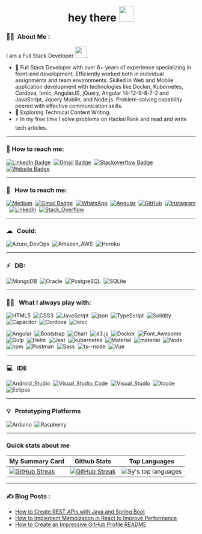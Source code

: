 <h1 align="center">hey there <img src="https://media.giphy.com/media/hvRJCLFzcasrR4ia7z/giphy.gif" width="40"></h1>

### :woman_technologist: &nbsp;About Me :

I am a Full Stack Developer <img src="https://media.giphy.com/media/WUlplcMpOCEmTGBtBW/giphy.gif" width="30">.

-   🔭 Full Stack Developer with over 6+ years of experience specializing in front-end development. Efficiently worked both in individual assignments and team environments. Skilled in Web and Mobile application development with technologies like Docker, Kubernetes, Cordova, Ionic, AngularJS, jQuery, Angular 14-12-9-8-7-2 and JavaScript, Jquery Mobile, and Node.js. Problem-solving capability peered with effective communication skills.
-   🌱 Exploring Technical Content Writing.
-   ⚡ In my free time I solve problems on HackerRank and read and write tech articles.

---

### 📱 How to reach me:

<a href="https://www.linkedin.com/in/abdullah-pariyani" target="_blank"><img src="https://img.shields.io/badge/LinkedIn-blue?style=for-the-badge&logo=linkedin&logoColor=white" alt="LinkedIn Badge"></a>&nbsp;&nbsp;<a href="mailTo:abdullah.pariyani@gmail.com"><img src="https://img.shields.io/badge/Gmail-D14836?style=for-the-badge&logo=gmail&logoColor=white" alt="Gmail Badge"></a>&nbsp;&nbsp;<a href="https://stackoverflow.com/users/10181929/abdullah?tab=profile"><img src="https://img.shields.io/badge/Stack_Overflow-FE7A16?style=for-the-badge&logo=stack-overflow&logoColor=white" alt="Stackoverflow Badge" target="_blank"></a>&nbsp;&nbsp;<a href="https://abdullah-pariyani.in"><img src="https://img.shields.io/badge/website-000000?style=for-the-badge&logo=About.me&logoColor=white" alt="Website Badge" target="_blank"></a>

---

### 📱 &nbsp; How to reach me:

<p>
<a href="https://www.linkedin.com/in/abdullah-pariyani" target="_blank"><img src="https://img.shields.io/badge/Medium-12100E?style=for-the-badge&logo=medium&logoColor=white" title="Medium" alt="Medium" /></a>&nbsp;
<a href="https://www.linkedin.com/in/abdullah-pariyani" target="_blank"><img src="https://img.shields.io/badge/Gmail-D14836?style=for-the-badge&logo=gmail&logoColor=white" alt="Gmail Badge" title="Gmail"></a>&nbsp;
<a href="https://www.linkedin.com/in/abdullah-pariyani" target="_blank"><img src="https://img.shields.io/badge/WhatsApp-25D366?style=for-the-badge&logo=whatsapp&logoColor=white" title="WhatsApp" alt="WhatsApp" /></a>&nbsp;
<a href="https://www.linkedin.com/in/abdullah-pariyani" target="_blank"><img src="https://img.shields.io/badge/Facebook-1877F2?style=for-the-badge&logo=facebook&logoColor=white" title="Facebook" alt="Angular" /></a>&nbsp;
<a href="https://www.linkedin.com/in/abdullah-pariyani" target="_blank"><img src="https://img.shields.io/badge/GitHub-100000?style=for-the-badge&logo=github&logoColor=white" title="GitHub" alt="GitHub" /></a>&nbsp;
<a href="https://www.linkedin.com/in/abdullah-pariyani" target="_blank"><img src="https://img.shields.io/badge/Instagram-E4405F?style=for-the-badge&logo=instagram&logoColor=white" title="Instagram" alt="Instagram" /></a>&nbsp;
<a href="https://www.linkedin.com/in/abdullah-pariyani" target="_blank"><img src="https://img.shields.io/badge/LinkedIn-0077B5?style=for-the-badge&logo=linkedin&logoColor=white" title="LinkedIn" alt="LinkedIn" /></a>&nbsp;
<a href="https://www.linkedin.com/in/abdullah-pariyani" target="_blank"><img src="https://img.shields.io/badge/Stack_Overflow-FE7A16?style=for-the-badge&logo=stack-overflow&logoColor=white" title="Stack_Overflow" alt="Stack_Overflow" /></a>&nbsp;
</p>

---

### ☁ &nbsp; Could:

<p>
<img src="https://img.shields.io/badge/Azure_DevOps-0078D7?style=for-the-badge&logo=azure-devops&logoColor=white" title="Azure_DevOps" alt="Azure_DevOps" />&nbsp;
<img src="https://img.shields.io/badge/Amazon_AWS-FF9900?style=for-the-badge&logo=amazonaws&logoColor=white" title="Amazon_AWS" alt="Amazon_AWS" />&nbsp;
<img src="https://img.shields.io/badge/Heroku-430098?style=for-the-badge&logo=heroku&logoColor=white" title="Heroku" alt="Heroku" />&nbsp;
</p>

---

### ⚡ &nbsp; DB:

<p>
<img src="https://img.shields.io/badge/MongoDB-4EA94B?style=for-the-badge&logo=mongodb&logoColor=white" title="MongoDB" alt="MongoDB" />&nbsp;
<img src="https://img.shields.io/badge/Oracle-F80000?style=for-the-badge&logo=Oracle&logoColor=white" title="Oracle" alt="Oracle" />&nbsp;
<img src="https://img.shields.io/badge/PostgreSQL-316192?style=for-the-badge&logo=postgresql&logoColor=whit" title="PostgreSQL" alt="PostgreSQL" />&nbsp;
<img src="https://img.shields.io/badge/SQLite-07405E?style=for-the-badge&logo=sqlite&logoColor=white" title="SQLite" alt="SQLite" />&nbsp;

---

### 👨‍💻 &nbsp; What I always play with:

<p>
<img src="https://img.shields.io/badge/HTML5-E34F26?style=for-the-badge&logo=html5&logoColor=white" title="HTML5" alt="HTML5" />&nbsp;
<img src="https://img.shields.io/badge/CSS3-1572B6?style=for-the-badge&logo=css3&logoColor=white" title="CSS3" alt="CSS3" />&nbsp;
<img src="https://img.shields.io/badge/JavaScript-323330?style=for-the-badge&logo=javascript&logoColor=F7DF1E" title="JavaScript" alt="JavaScript" />&nbsp;
<img src="https://img.shields.io/badge/json-5E5C5C?style=for-the-badge&logo=json&logoColor=white" title="json" alt="json" />&nbsp;
<img src="https://img.shields.io/badge/TypeScript-007ACC?style=for-the-badge&logo=typescript&logoColor=white" title="TypeScript" alt="TypeScript" />&nbsp;
<img src="https://img.shields.io/badge/Solidity-e6e6e6?style=for-the-badge&logo=solidity&logoColor=black" title="Solidity" alt="Solidity" />&nbsp;
<img src="https://img.shields.io/badge/Capacitor-119EFF?style=for-the-badge&logo=Capacitor&logoColor=white" title="Capacitor" alt="Capacitor" />&nbsp;
<img src="https://img.shields.io/badge/Cordova-35434F?style=for-the-badge&logo=apache-cordova&logoColor=E8E8E8" title="Cordova" alt="Cordova" />&nbsp;
<img src="https://img.shields.io/badge/Ionic-3880FF?style=for-the-badge&logo=ionic&logoColor=white" title="Ionic" alt="Ionic" />&nbsp;
</p>

<p>
<img src="https://img.shields.io/badge/Angular-DD0031?style=for-the-badge&logo=angular&logoColor=white" title="Angular" alt="Angular" />&nbsp;
<img src="https://img.shields.io/badge/Bootstrap-563D7C?style=for-the-badge&logo=bootstrap&logoColor=white" title="Bootstrap" alt="Bootstrap" />&nbsp;
<img src="https://img.shields.io/badge/Chart.js-FF6384?style=for-the-badge&logo=chartdotjs&logoColor=white" title="Chart" alt="Chart" />&nbsp;
<img src="https://img.shields.io/badge/d3.js-F9A03C?style=for-the-badge&logo=d3.js&logoColor=white" title="d3.js" alt="d3.js" />&nbsp;
<img src="https://img.shields.io/badge/Docker-2CA5E0?style=for-the-badge&logo=docker&logoColor=white" title="Docker" alt="Docker" />&nbsp;
<img src="https://img.shields.io/badge/Font_Awesome-339AF0?style=for-the-badge&logo=fontawesome&logoColor=white" title="Font_Awesome" alt="Font_Awesome" />&nbsp;
<img src="https://img.shields.io/badge/Gulp-CF4647?style=for-the-badge&logo=gulp&logoColor=white" title="Gulp" alt="Gulp" />&nbsp;
<img src="https://img.shields.io/badge/Helm-0F1689?style=for-the-badge&logo=Helm&labelColor=0F1689" title="Helm" alt="Helm" />&nbsp;
<img src="https://img.shields.io/badge/Jest-C21325?style=for-the-badge&logo=jest&logoColor=white" title="Jest" alt="Jest" />&nbsp;
<img src="https://img.shields.io/badge/kubernetes-326ce5.svg?&style=for-the-badge&logo=kubernetes&logoColor=white" title="kubernetes" alt="kubernetes" />&nbsp;
<img src="https://img.shields.io/badge/Material%20UI-007FFF?style=for-the-badge&logo=mui&logoColor=white" title="Material" alt="Material" />&nbsp;
<img src="https://img.shields.io/badge/material%20design-757575?style=for-the-badge&logo=material%20design&logoColor=white" title="material" alt="material" />&nbsp;
<img src="https://img.shields.io/badge/Node.js-339933?style=for-the-badge&logo=nodedotjs&logoColor=white" title="Node" alt="Node" />&nbsp;
<img src="https://img.shields.io/badge/npm-CB3837?style=for-the-badge&logo=npm&logoColor=white" title="npm" alt="npm" />&nbsp;
<img src="https://img.shields.io/badge/Postman-FF6C37?style=for-the-badge&logo=Postman&logoColor=white" title="Postman" alt="Postman" />&nbsp;
<img src="https://img.shields.io/badge/Sass-CC6699?style=for-the-badge&logo=sass&logoColor=white" title="Sass" alt="Sass" />&nbsp;
<img src="https://img.shields.io/badge/ts--node-3178C6?style=for-the-badge&logo=ts-node&logoColor=white" title="ts--node" alt="ts--node" />&nbsp;
<img src="https://img.shields.io/badge/Vue.js-35495E?style=for-the-badge&logo=vuedotjs&logoColor=4FC08D" title="Vue" alt="Vue" />&nbsp;
</p>

---

### 💻 &nbsp; IDE

<p>
<img src="https://img.shields.io/badge/Android_Studio-3DDC84?style=for-the-badge&logo=android-studio&logoColor=white" title="Android_Studio" alt="Android_Studio" />&nbsp;
<img src="https://img.shields.io/badge/Visual_Studio_Code-0078D4?style=for-the-badge&logo=visual%20studio%20code&logoColor=white" title="Visual_Studio_Code" alt="Visual_Studio_Code" />&nbsp;
<img src="https://img.shields.io/badge/Visual_Studio-5C2D91?style=for-the-badge&logo=visual%20studio&logoColor=white" title="Visual_Studio" alt="Visual_Studio" />&nbsp;
<img src="https://img.shields.io/badge/Xcode-007ACC?style=for-the-badge&logo=Xcode&logoColor=white" title="Xcode" alt="Xcode" />&nbsp;
<img src="https://img.shields.io/badge/Eclipse-2C2255?style=for-the-badge&logo=eclipse&logoColor=white" title="Eclipse" alt="Eclipse" />&nbsp;
</p>

---

### 💡 &nbsp; Prototyping Platforms

<p>
<img src="https://img.shields.io/badge/Arduino-00979D?style=for-the-badge&logo=Arduino&logoColor=white" title="Arduino" alt="Arduino" />&nbsp;
<img src="https://img.shields.io/badge/Raspberry%20Pi-A22846?style=for-the-badge&logo=Raspberry%20Pi&logoColor=white" title="Raspberry" alt="Raspberry" />&nbsp;
</p>

---

### Quick stats about me

| My Summary Card                                                                                                                                                | Github Stats                                                                                                                                        | Top Languages                                                                                                                                                                                                                   |
| -------------------------------------------------------------------------------------------------------------------------------------------------------------- | --------------------------------------------------------------------------------------------------------------------------------------------------- | ------------------------------------------------------------------------------------------------------------------------------------------------------------------------------------------------------------------------------- |
| [![GitHub Streak](https://github-profile-summary-cards.vercel.app/api/cards/profile-details?username=AbdullahPariyani&theme=vue)](https://git.io/streak-stats) | [![GitHub Streak](http://github-readme-streak-stats.herokuapp.com?user=AbdullahPariyani&theme=dark&background=000000)](https://git.io/streak-stats) | ![Sy's top languages](https://github-readme-stats.vercel.app/api/top-langs/?username=AbdullahPariyani&show_icons=true&title_color=f6c32c&icon_color=f6c32c&text_color=9f9f9f&bg_color=151515&count_private=true&layout=compact) |

---

### ✍️ Blog Posts :

-   [How to Create REST APIs with Java and Spring Boot](https://www.twilio.com/blog/create-rest-apis-java-spring-boot)
-   [How to Implement Memoization in React to Improve Performance](https://www.sitepoint.com/implement-memoization-in-react-to-improve-performance/)
-   [How to Create an Impressive GitHub Profile README](https://www.sitepoint.com/github-profile-readme/)<!-- BLOG-POST-LIST:START -->
<!-- BLOG-POST-LIST:END -->
